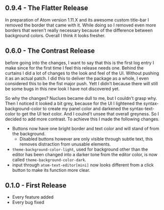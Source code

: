 ## 0.9.4 - The Flatter Release
In preparation of Atom version 1.11.X and its awesome custom title-bar I removed the border that came with it. While doing so I removed even more borders that weren't really necessary because of the difference between background colors. Overall I think it looks fresher.



## 0.6.0 - The Contrast Release
before going into the changes, I want to say that this is the first log entry I make since for the first time I feel this release needs one. Behind the curtains I did a lot of changes to the look and feel of the UI. Without pushing it as an actual patch. I did this to deliver the package as a whole, I even considered this to be the fist major push. Yett I didn't because there will still be some bugs in this new look I have not discovered yet.

So why the changes? Nuclues became dull to me, but I couldn't grasp why. Then I noticed it looked a bit grey, because for the UI I lightened the syntax-background-color to create my panel color and darkened the syntax-text-color to get the UI text color. And I coulnd't unsee that overall greyness. So I decided to add more contrast. To achieve this I made the following changes.

* Buttons now have one bright border and text color and will stand of from the background.
  * Disabled buttons however are only visible through subtle text, this removes distraction from unusable elements.
* `theme-background-color-light`, used for background other than the editor has been changed into a darker tone from the editor color, is now called `theme-background-color-dark`.
* input through `atom-text-editor[mini]` now looks different from a click button to make its function more clear.



## 0.1.0 - First Release
* Every feature added
* Every bug fixed
